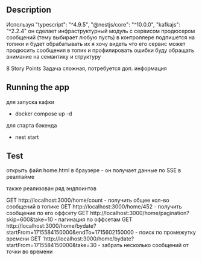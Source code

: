 ## Description

Используя "typescript": "^4.9.5", "@nestjs/core": "^10.0.0", "kafkajs": "^2.2.4"
он сделает инфраструктурный модуль с сервисом продюсером сообщений (тему выбирает любую пусть)
в контроллере подпишется на топики и будет обрабатывать их
я хочу видеть что его сервис может продюсить сообщения в топик и профилировать ошибки
буду обращать внимание на семантику и структуру

8 Story Points
Задача сложная, потребуется доп. информация

## Running the app

для запуска кафки
* docker compose up -d

для старта бэкенда
* nest start

## Test

открыть файл home.html в браузере - он получает данные по SSE в реалтайме

также реализован ряд эндпоинтов

GET http://localhost:3000/home/count - получить общее кол-во сообщений в топике
GET http://localhost:3000/home/452 - получить сообщение по его оффсету
GET http://localhost:3000/home/pagination?skip=600&take=10 - пагинация по оффсетам
GET http://localhost:3000/home/bydate?startFrom=1715584150000&endTo=1715602150000 - поиск по промежутку времени
GET 'http://localhost:3000/home/bydate?startFrom=1715584150000&take=30 - забрать несколько сообщений от точки во времени
